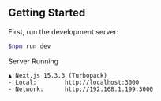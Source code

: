 ## Getting Started

First, run the development server:

```bash
$npm run dev
```
Server Running
```
▲ Next.js 15.3.3 (Turbopack)
- Local:        http://localhost:3000
- Network:      http://192.168.1.199:3000
```
